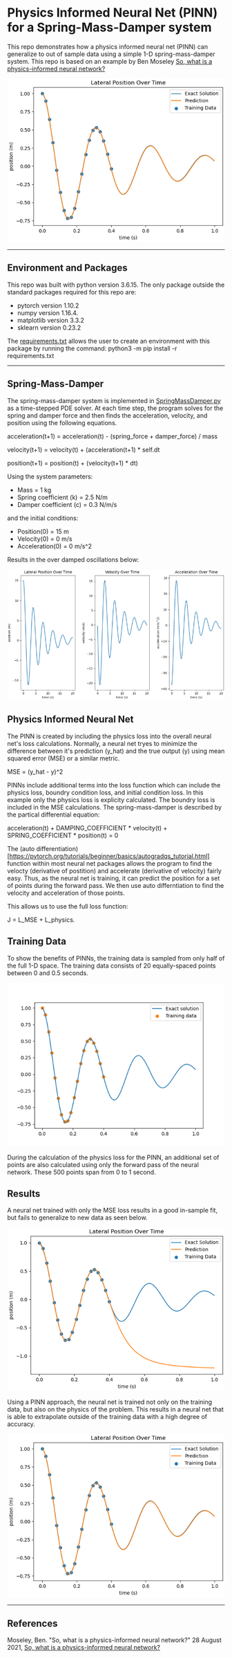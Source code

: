# Physics Informed Neural Net (PINN) for a Spring-Mass-Damper system

This repo demonstrates how a physics informed neural net (PINN) can generalize to out of sample data using a simple 1-D spring-mass-damper system. This repo is based on an example by Ben Moseley [So, what is a physics-informed neural network?](https://benmoseley.blog/my-research/so-what-is-a-physics-informed-neural-network/)

![Results with PINN](/Images/training_results_with_physics_informed.png)

---

## Environment and Packages

This repo was built with python version 3.6.15. The only package outside the standard packages required for this repo are:

* pytorch version 1.10.2
* numpy version 1.16.4.
* matplotlib version 3.3.2
* sklearn version 0.23.2

The [requirements.txt](requirements.txt) allows the user to create an environment with this package by running the command: python3 -m pip install -r requirements.txt

---

## Spring-Mass-Damper

 The spring-mass-damper system is implemented in [SpringMassDamper.py](SpringMassDamper.py) as a time-stepped PDE solver. At each time step, the program solves for the spring and damper force and then finds the acceleration, velocity, and position using the following equations.

acceleration(t+1) = acceleration(t) - (spring_force + damper_force) / mass

velocity(t+1) = velocity(t) + (acceleration(t+1) * self.dt

position(t+1) = position(t) + (velocity(t+1) * dt)

Using the system parameters:

* Mass = 1 kg
* Spring coefficient (k) = 2.5 N/m
* Damper coefficient (c) = 0.3 N/m/s

and the initial conditions:

* Position(0) = 15 m
* Velocity(0) = 0 m/s
* Acceleration(0) = 0 m/s^2

Results in the over damped oscillations below:

![Spring-mass-system](/Images/position_velocity_acceleration_history.png)

## Physics Informed Neural Net

The PINN is created by including the physics loss into the overall neural net's loss calculations. Normally, a neural net tryes to minimize the difference between it's prediction (y_hat) and the true output (y) using mean squared error (MSE) or a similar metric.

MSE = (y_hat - y)^2

PINNs include additional terms into the loss function which can include the physics loss, boundry condition loss, and initial condition loss. In this example only the physics loss is explicity calculated. The boundry loss is included in the MSE calculations. The spring-mass-damper is described by the partical differential equation:

acceleration(t) + DAMPING_COEFFICIENT * velocity(t) + SPRING_COEFFICIENT * position(t) = 0

The (auto differentiation) [https://pytorch.org/tutorials/beginner/basics/autogradqs_tutorial.html] function within most neural net packages allows the program to find the velocty (derivative of postition) and accelerate (derivative of velocity) fairly easy. Thus, as the neural net is training, it can predict the position for a set of points during the forward pass. We then use auto differntiation to find the velocity and acceleration of those points.

This allows us to use the full loss function:

J = L_MSE + L_physics.

## Training Data

To show the benefits of PINNs, the training data is sampled from only half of the full 1-D space. The training data consists of 20 equally-spaced points between 0 and 0.5 seconds.

![TrainingData](Images\training_data.png)

During the calculation of the physics loss for the PINN, an additional set of points are also calculated using only the forward pass of the neural network. These 500 points span from 0 to 1 second.

## Results

A neural net trained with only the MSE loss results in a good in-sample fit, but fails to generalize to new data as seen below.

![training_results_noPINN](/Images\training_results_standard_loss_function.png)

Using a PINN approach, the neural net is trained not only on the training data, but also on the physics of the problem. This results in a neural net that is able to extrapolate outside of the training data with a high degree of accuracy.

![training_results_withPINN](/Images\training_results_with_physics_informed.png)

---

## References

Moseley, Ben. "So, what is a physics-informed neural network?" 28 August 2021, [So, what is a physics-informed neural network?](https://benmoseley.blog/my-research/so-what-is-a-physics-informed-neural-network/)
